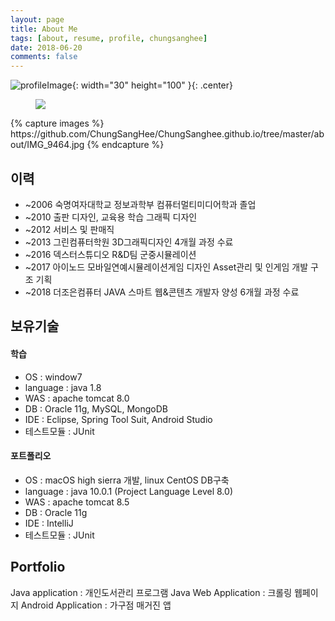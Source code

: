 ```yaml
---
layout: page
title: About Me
tags: [about, resume, profile, chungsanghee]
date: 2018-06-20
comments: false
---
```

![profileImage](https://github.com/ChungSangHee/ChungSanghee.github.io/tree/master/about/IMG_9464.jpg "profile"){: width="30" height="100" }{: .center}
<figure>
	<img src="https://github.com//ChungSangHee//ChungSanghee.github.io//tree//master//about//IMG_9464.jpg">
</figure>
{% capture images %}
	https://github.com/ChungSangHee/ChungSanghee.github.io/tree/master/about/IMG_9464.jpg
{% endcapture %}

## 이력
* ~2006 숙명여자대학교 정보과학부 컴퓨터멀티미디어학과 졸업
* ~2010 출판 디자인, 교육용 학습 그래픽 디자인
* ~2012 서비스 및 판매직
* ~2013 그린컴퓨터학원 3D그래픽디자인 4개월 과정 수료
* ~2016 덱스터스튜디오 R&D팀 군중시뮬레이션
* ~2017 아이노드 모바일연예시뮬레이션게임 디자인 Asset관리 및 인게임 개발 구조 기획
* ~2018 더조은컴퓨터 JAVA 스마트 웹&콘텐츠 개발자 양성 6개월 과정 수료

## 보유기술

#### 학습
* OS : window7
* language : java 1.8
* WAS : apache tomcat 8.0
* DB : Oracle 11g, MySQL, MongoDB
* IDE : Eclipse, Spring Tool Suit, Android Studio
* 테스트모듈 : JUnit 

#### 포트폴리오
* OS : macOS high sierra 개발, linux CentOS DB구축
* language : java 10.0.1 (Project Language Level 8.0)
* WAS : apache tomcat 8.5
* DB : Oracle 11g
* IDE : IntelliJ
* 테스트모듈 : JUnit

## Portfolio
Java application : 개인도서관리 프로그램
Java Web Application : 크롤링 웹페이지
Android Application : 가구점 매거진 앱
